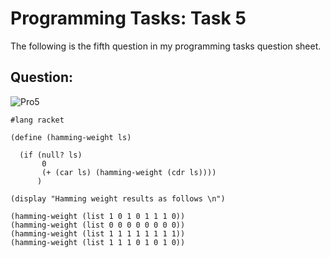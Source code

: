 # Programming Tasks: Task 5

The following is the fifth question in my programming tasks question sheet.

## Question:

![Pro5](https://i.imgur.com/VfAD57b.png "Pro task5")

```
#lang racket

(define (hamming-weight ls)
  
  (if (null? ls)
       0
       (+ (car ls) (hamming-weight (cdr ls))))
      )

(display "Hamming weight results as follows \n")

(hamming-weight (list 1 0 1 0 1 1 1 0))
(hamming-weight (list 0 0 0 0 0 0 0 0))
(hamming-weight (list 1 1 1 1 1 1 1 1))
(hamming-weight (list 1 1 1 0 1 0 1 0))
```
